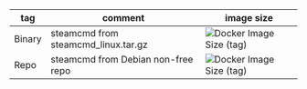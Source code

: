 | tag    | comment                      | image size                                                                                            |
| ------ | ------------------------- | ----------------------------------------------------------------------------------------------------- |
| Binary | steamcmd from steamcmd_linux.tar.gz | ![Docker Image Size (tag)](https://img.shields.io/docker/image-size/moefaq/steamcmd_dockerized/Binary) |
| Repo   | steamcmd from Debian non-free repo | ![Docker Image Size (tag)](https://img.shields.io/docker/image-size/moefaq/steamcmd_dockerized/Repo) |

